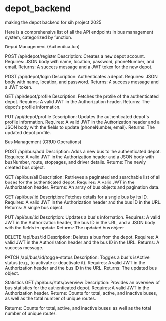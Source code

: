 # depot_backend
making the depot backend for sih project'2025


Here is a comprehensive list of all the API endpoints in bus management system, categorized by function.


Depot Management (Authentication)

POST /api/depot/register
Description: Creates a new depot account.
Requires: JSON body with name, location, password, phoneNumber, and email.
Returns: A success message and a JWT token for the new depot.

POST /api/depot/login
Description: Authenticates a depot.
Requires: JSON body with name, location, and password.
Returns: A success message and a JWT token.

GET /api/depot/profile
Description: Fetches the profile of the authenticated depot.
Requires: A valid JWT in the Authorization header.
Returns: The depot's profile information.

PUT /api/depot/profile
Description: Updates the authenticated depot's profile information.
Requires: A valid JWT in the Authorization header and a JSON body with the fields to update (phoneNumber, email).
Returns: The updated depot profile.


Bus Management (CRUD Operations)

POST /api/bus/add
Description: Adds a new bus to the authenticated depot.
Requires: A valid JWT in the Authorization header and a JSON body with busNumber, route, stoppages, and driver details.
Returns: The newly created bus object.

GET /api/bus/all
Description: Retrieves a paginated and searchable list of all buses for the authenticated depot.
Requires: A valid JWT in the Authorization header.
Returns: An array of bus objects and pagination data.

GET /api/bus/:id
Description: Fetches details for a single bus by its ID.
Requires: A valid JWT in the Authorization header and the bus ID in the URL.
Returns: A single bus object.

PUT /api/bus/:id
Description: Updates a bus's information.
Requires: A valid JWT in the Authorization header, the bus ID in the URL, and a JSON body with the fields to update.
Returns: The updated bus object.

DELETE /api/bus/:id
Description: Deletes a bus from the depot.
Requires: A valid JWT in the Authorization header and the bus ID in the URL.
Returns: A success message.

PATCH /api/bus/:id/toggle-status
Description: Toggles a bus's isActive status (e.g., to activate or deactivate it).
Requires: A valid JWT in the Authorization header and the bus ID in the URL.
Returns: The updated bus object.

Statistics
GET /api/bus/stats/overview
Description: Provides an overview of bus statistics for the authenticated depot.
Requires: A valid JWT in the Authorization header.
Returns: Counts for total, active, and inactive buses, as well as the total number of unique routes.


Returns: Counts for total, active, and inactive buses, as well as the total number of unique routes.
